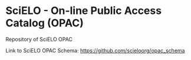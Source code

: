 # SciELO - On-line Public Access Catalog (OPAC)

Repository of SciELO OPAC

Link to SciELO OPAC Schema: https://github.com/scieloorg/opac_schema


